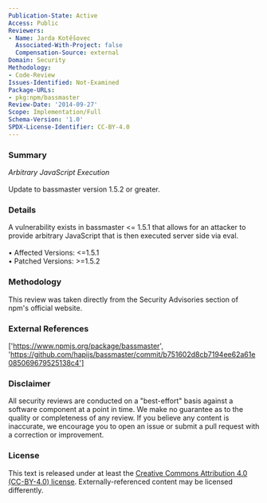 ```yaml
---
Publication-State: Active
Access: Public
Reviewers:
- Name: Jarda Kotěšovec
  Associated-With-Project: false
  Compensation-Source: external
Domain: Security
Methodology:
- Code-Review
Issues-Identified: Not-Examined
Package-URLs:
- pkg:npm/bassmaster
Review-Date: '2014-09-27'
Scope: Implementation/Full
Schema-Version: '1.0'
SPDX-License-Identifier: CC-BY-4.0
---
```

### Summary
*Arbitrary JavaScript Execution*<br><br>Update to bassmaster version 1.5.2 or greater.
### Details
A vulnerability exists in bassmaster <= 1.5.1 that allows for an attacker to provide arbitrary JavaScript that is then executed server side via eval.
<br><br>• Affected Versions: <=1.5.1
<br>• Patched Versions: >=1.5.2
### Methodology
This review was taken directly from the Security Advisories section of npm's official website.
### External References
['https://www.npmjs.org/package/bassmaster', 'https://github.com/hapijs/bassmaster/commit/b751602d8cb7194ee62a61e085069679525138c4']
### Disclaimer
All security reviews are conducted on a "best-effort" basis against a software component at a point in time. We make no guarantee as to the quality or completeness of any review. If you believe any content is inaccurate, we encourage you to open an issue or submit a pull request with a correction or improvement.
### License
This text is released under at least the [Creative Commons Attribution 4.0 (CC-BY-4.0) license](https://creativecommons.org/licenses/by/4.0/legalcode.txt). Externally-referenced content may be licensed differently.

